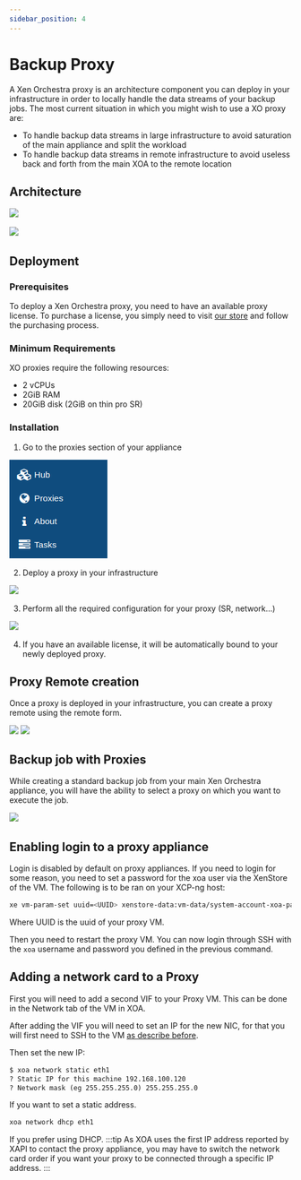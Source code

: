 ```yaml
---
sidebar_position: 4
---
```


# Backup Proxy

A Xen Orchestra proxy is an architecture component you can deploy in your infrastructure in order to locally handle the data streams of your backup jobs.
The most current situation in which you might wish to use a XO proxy are:

- To handle backup data streams in large infrastructure to avoid saturation of the main appliance and split the workload
- To handle backup data streams in remote infrastructure to avoid useless back and forth from the main XOA to the remote location

## Architecture

![](../assets/withoutproxy.png)

![](../assets/withproxy.png)

## Deployment

### Prerequisites

To deploy a Xen Orchestra proxy, you need to have an available proxy license. To purchase a license, you simply need to visit [our store](https://xen-orchestra.com/#!/member/purchaser) and follow the purchasing process.

### Minimum Requirements

XO proxies require the following resources:

- 2 vCPUs
- 2GiB RAM
- 20GiB disk (2GiB on thin pro SR)

### Installation

1. Go to the proxies section of your appliance

![](../assets/proxy-section.png)

2. Deploy a proxy in your infrastructure

![](https://user-images.githubusercontent.com/21563339/80114306-b6110480-8583-11ea-8722-83f22e5be778.png)

3. Perform all the required configuration for your proxy (SR, network...)

![](https://user-images.githubusercontent.com/21563339/80114537-fe302700-8583-11ea-9bf5-598e0b143021.png)

4. If you have an available license, it will be automatically bound to your newly deployed proxy.

## Proxy Remote creation

Once a proxy is deployed in your infrastructure, you can create a proxy remote using the remote form.

![](https://user-images.githubusercontent.com/21563339/80117316-54529980-8587-11ea-9721-8a1d61293efe.png)
![](https://user-images.githubusercontent.com/21563339/80117185-23726480-8587-11ea-8136-50a8d98b4a5a.png)

## Backup job with Proxies

While creating a standard backup job from your main Xen Orchestra appliance, you will have the ability to select a proxy on which you want to execute the job.

![](https://user-images.githubusercontent.com/21563339/80116365-29b41100-8586-11ea-9746-e01ca3e53996.png)

## Enabling login to a proxy appliance

Login is disabled by default on proxy appliances.
If you need to login for some reason, you need to set a password for the xoa user via the XenStore of the VM. The following is to be ran on your XCP-ng host:

```sh
xe vm-param-set uuid=<UUID> xenstore-data:vm-data/system-account-xoa-password=<password>
```

Where UUID is the uuid of your proxy VM.

Then you need to restart the proxy VM.
You can now login through SSH with the `xoa` username and password you defined in the previous command.

## Adding a network card to a Proxy

First you will need to add a second VIF to your Proxy VM. This can be done in the Network tab of the VM in XOA.

After adding the VIF you will need to set an IP for the new NIC, for that you will first need to SSH to the VM [as describe before](#enabling-login-to-a-proxy-appliance).

Then set the new IP:

```console
$ xoa network static eth1
? Static IP for this machine 192.168.100.120
? Network mask (eg 255.255.255.0) 255.255.255.0
```

If you want to set a static address.

```sh
xoa network dhcp eth1
```

If you prefer using DHCP.
:::tip
As XOA uses the first IP address reported by XAPI to contact the proxy appliance, you may have to switch the network card order if you want your proxy to be connected through a specific IP address.
:::
